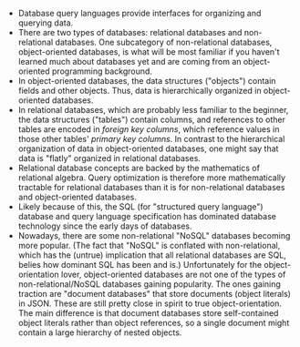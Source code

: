 - Database query languages provide interfaces for organizing and querying data. 
- There are two types of databases: relational databases and non-relational databases. One subcategory of non-relational databases, object-oriented databases, is what will be most familiar if you haven't learned much about databases yet and are coming from an object-oriented programming background.
- In object-oriented databases, the data structures ("objects") contain fields and other objects. Thus, data is hierarchically organized in object-oriented databases.
- In relational databases, which are probably less familiar to the beginner, the data structures ("tables") contain columns, and references to other tables are encoded in *foreign key columns*, which reference values in those other tables' *primary key columns*. In contrast to the hierarchical organization of data in object-oriented databases, one might say that data is "flatly" organized in relational databases.
- Relational database concepts are backed by the mathematics of relational algebra. Query optimization is therefore more mathematically tractable for relational databases than it is for non-relational databases and object-oriented databases.
- Likely because of this, the SQL (for "structured query language") database and query language specification has dominated database technology since the early days of databases.
- Nowadays, there are some non-relational "NoSQL" databases becoming more popular. (The fact that "NoSQL" is conflated with non-relational, which has the (untrue) implication that all relational databases are SQL, belies how dominant SQL has been and is.) Unfortunately for the object-orientation lover, object-oriented databases are not one of the types of non-relational/NoSQL databases gaining popularity. The ones gaining traction are "document databases" that store documents (object literals) in JSON. These are still pretty close in spirit to true object-orientation. The main difference is that document databases store self-contained object literals rather than object references, so a single document might contain a large hierarchy of nested objects.
